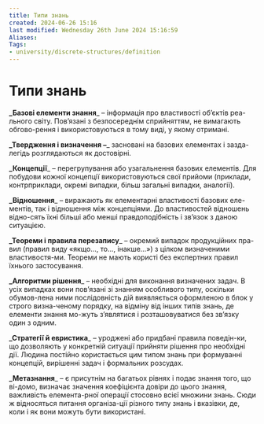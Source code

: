 ```yaml
---
title: Типи знань
created: 2024-06-26 15:16
last modified: Wednesday 26th June 2024 15:16:59
Aliases:
Tags:
- university/discrete-structures/definition
---
```

# Типи знань

**_Базові елементи знання**_ – інформація про властивості об’єктів реа-льного світу. Пов’язані з безпосереднім сприйняттям, не вимагають обгово-рення і використовуються в тому виді, у якому отримані.

**_Твердження і визначення –**_ засновані на базових елементах і зазда-легідь розглядаються як достовірні.

**_Концепції**_ – перегрупування або узагальнення базових елементів. Для побудови кожної концепції використовуються свої прийоми (приклади, контрприклади, окремі випадки, більш загальні випадки, аналогії).

**_Відношення**_ – виражають як елементарні властивості базових еле-ментів, так і відношення між концепціями. До властивостей відношень відно-сять їхні більші або менші правдоподібність і зв’язок з даною ситуацією.

**_Теореми і правила перезапису**_ – окремий випадок продукційних пра-вил (правил виду «якщо..., то..., інакше...») з цілком визначеними властивостя-ми. Теореми не мають користі без експертних правил їхнього застосування.

**_Алгоритми рішення**_ – необхідні для виконання визначених задач. В усіх випадках вони пов’язані зі знанням особливого типу, оскільки обумов-лена ними послідовність дій виявляється оформленою в блок у строго визна-ченому порядку, на відміну від інших типів знань, де елементи знання мо-жуть з’являтися і розташовуватися без зв’язку один з одним.

**_Стратегії й евристика**_ – уроджені або придбані правила поведін-ки, що дозволяють у конкретній ситуації прийняти рішення про необхідні дії. Людина постійно користається цим типом знань при формуванні концепцій, вирішенні задач і формальних розсудах.

**_Метазнання**_ – є присутнім на багатьох рівнях і подає знання того, що ві-домо, визначає значення коефіцієнта довіри до цього знання, важливість елемента-рної операції стосовно всієї множини знань. Сюди ж відносяться питання організа-ції різного типу знань і вказівки, де, коли і як вони можуть бути використані.